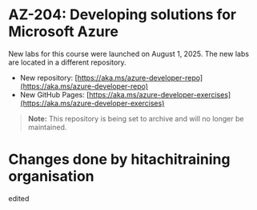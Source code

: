 # AZ-204: Developing solutions for Microsoft Azure

New labs for this course were launched on August 1, 2025. The new labs are located in a different repository. 

* New repository: [https://aka.ms/azure-developer-repo](https://aka.ms/azure-developer-repo)
* New GitHub Pages: [https://aka.ms/azure-developer-exercises](https://aka.ms/azure-developer-exercises)

>**Note:** This repository is being set to archive and will no longer be maintained.


# Changes done by hitachitraining organisation 
edited
